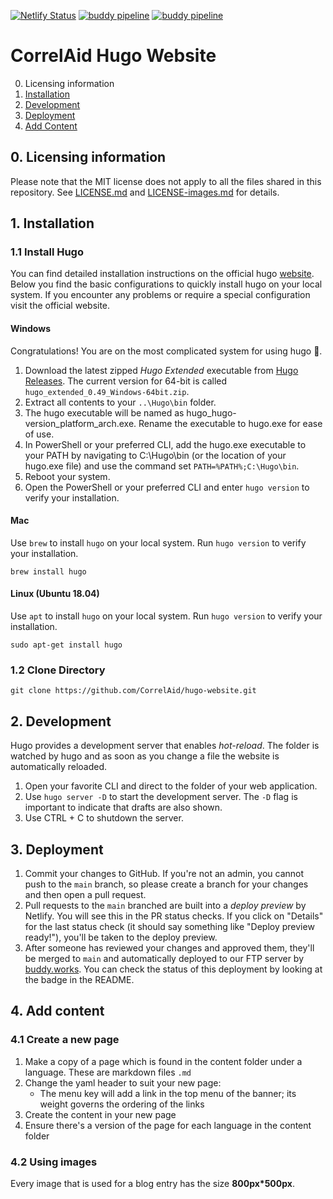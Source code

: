 [![Netlify Status](https://api.netlify.com/api/v1/badges/2c8e5dc8-1df6-4b21-bfdb-77af3b1d525a/deploy-status)](https://app.netlify.com/sites/jolly-boyd-ddf9b1/deploys) [![buddy pipeline](https://app.buddy.works/correlaid/hugo-website/pipelines/pipeline/278548/badge.svg?token=6a0bb1686911e5f7ac4a49c400da307388ecd3dfa40e8f56bd2ed996ace28902 "buddy pipeline")](https://app.buddy.works/correlaid/hugo-website/pipelines/pipeline/278548) [![buddy pipeline](https://app.buddy.works/correlaid/hugo-website/pipelines/pipeline/277663/badge.svg?token=6a0bb1686911e5f7ac4a49c400da307388ecd3dfa40e8f56bd2ed996ace28902 "buddy pipeline")](https://app.buddy.works/correlaid/hugo-website/pipelines/pipeline/277663)

# CorrelAid Hugo Website
0. Licensing information
1. [Installation](#1-installation)
2. [Development](#2-development)
3. [Deployment](#3-deployment)
4. [Add Content](#4-add-content)

## 0. Licensing information

Please note that the MIT license does not apply to all the files shared in this repository. See [LICENSE.md](https://github.com/CorrelAid/hugo-website/blob/main/LICENSE) and [LICENSE-images.md](https://github.com/CorrelAid/hugo-website/blob/main/LICENSE-images.md) for details.

## 1. Installation

### 1.1 Install Hugo

You can find detailed installation instructions on the official hugo [website](https://gohugo.io/getting-started/installing/). Below you find the basic configurations to quickly install hugo on your local system. If you encounter any problems or require a special configuration visit the official website.

#### Windows

Congratulations! You are on the most complicated system for using hugo :tada:.

1. Download the latest zipped _Hugo Extended_ executable from [Hugo Releases](https://github.com/gohugoio/hugo/releases). The current version for 64-bit is called `hugo_extended_0.49_Windows-64bit.zip`.
2. Extract all contents to your `..\Hugo\bin` folder.
3. The hugo executable will be named as hugo_hugo-version_platform_arch.exe. Rename the executable to hugo.exe for ease of use.
4. In PowerShell or your preferred CLI, add the hugo.exe executable to your PATH by navigating to C:\Hugo\bin (or the location of your hugo.exe file) and use the command set `PATH=%PATH%;C:\Hugo\bin`.
5. Reboot your system.
6. Open the PowerShell or your preferred CLI and enter `hugo version` to verify your installation.

#### Mac

Use `brew` to install `hugo` on your local system. Run `hugo version` to verify your installation.

```
brew install hugo
```

#### Linux (Ubuntu 18.04)

Use `apt` to install `hugo` on your local system. Run `hugo version` to verify your installation.

```
sudo apt-get install hugo
```

### 1.2 Clone Directory

```
git clone https://github.com/CorrelAid/hugo-website.git
```

## 2. Development

Hugo provides a development server that enables _hot-reload_. The folder is watched by hugo and as soon as you change a file the website is automatically reloaded.

1. Open your favorite CLI and direct to the folder of your web application.
2. Use `hugo server -D` to start the development server. The `-D` flag is important to indicate that drafts are also shown.
3. Use CTRL + C to shutdown the server.



## 3. Deployment

1. Commit your changes to GitHub. If you're not an admin, you cannot push to the `main` branch, so please create a branch for your changes and then open a pull request. 
2. Pull requests to the `main` branched are built into a _deploy preview_ by Netlify. You will see this in the PR status checks. If you click on "Details" for the last status check (it should say something like "Deploy preview ready!"), you'll be taken to the deploy preview.
3. After someone has reviewed your changes and approved them, they'll be merged to `main` and automatically deployed to our FTP server by [buddy.works](buddy.works). You can check the status of this deployment by looking at the badge in the README.

## 4. Add content

### 4.1 Create a new page

1. Make a copy of a page which is found in the content folder under a language. These are markdown files `.md`
2. Change the yaml header to suit your new page:
   * The menu key will add a link in the top menu of the banner; its weight governs the ordering of the links
3. Create the content in your new page 
4. Ensure there's a version of the page for each language in the content folder
   
 

### 4.2 Using images

Every image that is used for a blog entry has the size **800px\*500px**.
